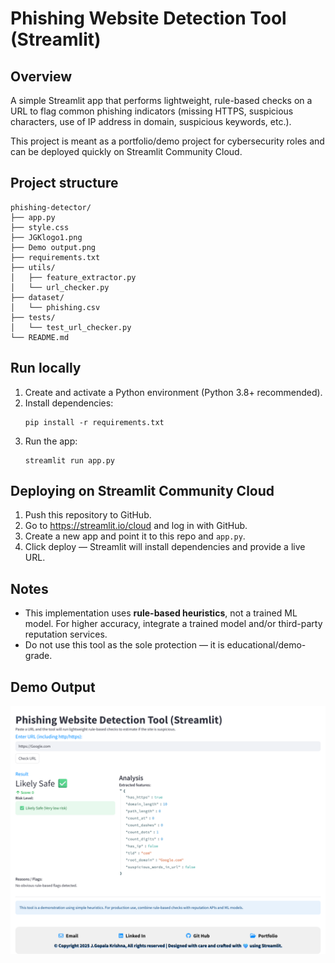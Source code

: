 # Phishing Website Detection Tool (Streamlit)

## Overview
A simple Streamlit app that performs lightweight, rule-based checks on a URL to flag common phishing indicators (missing HTTPS, suspicious characters, use of IP address in domain, suspicious keywords, etc.).

This project is meant as a portfolio/demo project for cybersecurity roles and can be deployed quickly on Streamlit Community Cloud.

## Project structure
```
phishing-detector/
├── app.py
├── style.css
├── JGKlogo1.png
├── Demo output.png
├── requirements.txt
├── utils/
│   ├── feature_extractor.py
│   └── url_checker.py
├── dataset/
│   └── phishing.csv
├── tests/
│   └── test_url_checker.py
└── README.md
```

## Run locally
1. Create and activate a Python environment (Python 3.8+ recommended).
2. Install dependencies:
   ```
   pip install -r requirements.txt
   ```
3. Run the app:
   ```
   streamlit run app.py
   ```

## Deploying on Streamlit Community Cloud
1. Push this repository to GitHub.
2. Go to https://streamlit.io/cloud and log in with GitHub.
3. Create a new app and point it to this repo and `app.py`.
4. Click deploy — Streamlit will install dependencies and provide a live URL.

## Notes
- This implementation uses **rule-based heuristics**, not a trained ML model. For higher accuracy, integrate a trained model and/or third-party reputation services.
- Do not use this tool as the sole protection — it is educational/demo-grade.

## Demo Output

<img src="/Demo output.png" alt="PhishGuard Demo" width="600">
